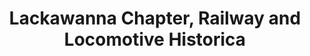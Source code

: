 ---
layout: repo
title: "Lackawanna Chapter, Railway and Locomotive Historica"
id: 14574
permalink: repos/14574/
---